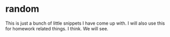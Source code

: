 # random
This is just a bunch of little snippets I have come up with.
I will also use this for homework related things. I think. We will see.
